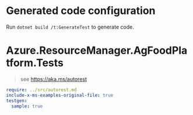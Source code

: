 # Generated code configuration

Run `dotnet build /t:GenerateTest` to generate code.

# Azure.ResourceManager.AgFoodPlatform.Tests

> see https://aka.ms/autorest
``` yaml
require: ../src/autorest.md
include-x-ms-examples-original-file: true
testgen:
  sample: true
```